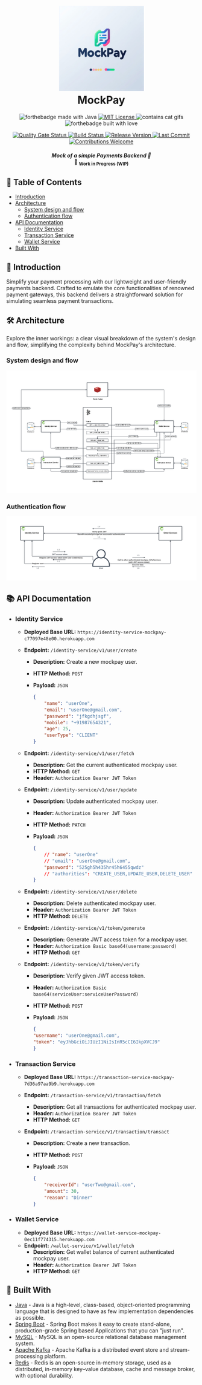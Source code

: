<h1 align="center">
  <br>
  <img src="static/logo.jpg" alt="MockPay Logo" width="225">
  <br>
  MockPay
  <br>
</h1>

<p align="center">
  <img src="http://forthebadge.com/images/badges/made-with-java.svg" alt="forthebadge made with Java">
  <a href="https://opensource.org/licenses/MIT">
    <img src="https://forthebadge.com/images/badges/license-mit.svg" alt="MIT License">
  </a>
  <img src="https://forthebadge.com/images/badges/contains-cat-gifs.svg" alt="contains cat gifs"> 
  <img src="http://forthebadge.com/images/badges/built-with-love.svg" alt="forthebadge built with love">
</p>

<p align="center">
  <a href="https://sonarcloud.io/summary/new_code?id=mockpay_identity-service">
    <img src="https://sonarcloud.io/api/project_badges/measure?project=mockpay_identity-service&metric=alert_status" alt="Quality Gate Status">
  </a>
  <a href="https://github.com/arpith-s/mockpay/actions">
    <img src="https://img.shields.io/github/actions/workflow/status/arpith-s/mockpay/.github/workflows/scan-deploy-pipeline.yml?branch=master&style=flat-square" alt="Build Status">
  </a>  
  <a href="https://github.com/arpith-s/mockpay">
    <img src="https://img.shields.io/badge/Release-v0.0.1 SNAPSHOT-blue.svg?style=flat-square" alt="Release Version">
  </a>
  <a href="https://github.com/arpith-s/mockpay/commits/master">
    <img src="https://img.shields.io/github/last-commit/arpith-s/mockpay.svg?style=flat-square" alt="Last Commit">
  </a>    
  <a href="https://github.com/arpith-s/mockpay">
    <img src="https://img.shields.io/badge/contributions-welcome-blue.svg?style=flat-square" alt="Contributions Welcome">
  </a>
</p>

<h4 align="center">
  <i>Mock of a simple Payments Backend 🚀</i>
  <br>
  🚧 <sub>Work in Progress (WIP)</sub>
</h4>


## 📜 Table of Contents
- [Introduction](#-introduction)
- [Architecture](#️-architecture)
    - [System design and flow](#system-design-and-flow)
    - [Authentication flow](#authentication-flow)
- [API Documentation](#-api-documentation)
    - [Identity Service](#identity-service)
    - [Transaction Service](#transaction-service)
    - [Wallet Service](#wallet-service)
- [Built With](#-built-with)


## 🌟 Introduction
Simplify your payment processing with our lightweight and user-friendly payments backend. Crafted to emulate the core functionalities of renowned payment gateways, this backend delivers a straightforward solution for simulating seamless payment transactions.


## 🛠️ Architecture
Explore the inner workings: a clear visual breakdown of the system's design and flow, simplifying the complexity behind MockPay's architecture.

### System design and flow
<p align="center">
  <img src="static/mockpay-system-design-and-flow.png" alt="Mockpay system-design-and-flow">
  <br>
</p>

### Authentication flow
<p align="center">
  <img src="static/mockpay-authentication-flow.png" alt="Mockpay authentication-flow">
  <br>
</p>


## 📚 API Documentation

- ### Identity Service
    - **Deployed Base URL:** `https://identity-service-mockpay-c77097e48e00.herokuapp.com`

    - **Endpoint:** `/identity-service/v1/user/create`
        - **Description:** Create a new mockpay user.
        - **HTTP Method:** `POST`
        - **Payload:** `JSON`

            ```json
            {
                "name": "userOne",
                "email": "userOne@gmail.com",
                "password": "jfkgdhjsgf",
                "mobile": "+91987654321",
                "age": 25,
                "userType": "CLIENT"
            }

    - **Endpoint:** `/identity-service/v1/user/fetch`
        - **Description:** Get the current authenticated mockpay user.
        - **HTTP Method:** `GET`
        - **Header:** `Authorization Bearer JWT Token`

    - **Endpoint:** `/identity-service/v1/user/update`
        - **Description:** Update authenticated mockpay user.
        - **Header:** `Authorization Bearer JWT Token`
        - **HTTP Method:** `PATCH`
        - **Payload:** `JSON`

            ```json
            {
                // "name": "userOne"
                // "email": "userOne@gmail.com",
                "password": "525gh5h435hr45h6455qwdz"
                // "authorities": "CREATE_USER,UPDATE_USER,DELETE_USER"
            }

    - **Endpoint:** `/identity-service/v1/user/delete`
        - **Description:** Delete authenticated mockpay user.
        - **Header:** `Authorization Bearer JWT Token`
        - **HTTP Method:** `DELETE`

    - **Endpoint:** `/identity-service/v1/token/generate`
        - **Description:** Generate JWT access token for a mockpay user.
        - **Header:** `Authorization Basic base64(username:password)`
        - **HTTP Method:** `GET`

    - **Endpoint:** `/identity-service/v1/token/verify`
        - **Description:** Verify given JWT access token.
        - **Header:** `Authorization Basic base64(serviceUser:serviceUserPassword)`
        - **HTTP Method:** `POST`
        - **Payload:** `JSON`

            ```json
            {
            "username": "userOne@gmail.com",
            "token": "eyJhbGciOiJIUzI1NiIsInR5cCI6IkpXVCJ9"
            }

- ### Transaction Service
    - **Deployed Base URL:** `https://transaction-service-mockpay-7d36a97aa9b9.herokuapp.com`

    - **Endpoint:** `/transaction-service/v1/transaction/fetch`
        - **Description:** Get all transactions for authenticated mockpay user.
        - **Header:** `Authorization Bearer JWT Token`
        - **HTTP Method:** `GET`

    - **Endpoint:** `/transaction-service/v1/transaction/transact`
        - **Description:** Create a new transaction.
        - **HTTP Method:** `POST`
        - **Payload:** `JSON`

            ```json
            {
                "receiverId": "userTwo@gmail.com",
                "amount": 30,
                "reason": "Dinner"
            }

- ### Wallet Service
    - **Deployed Base URL:** `https://wallet-service-mockpay-0ec11f774315.herokuapp.com`
    - **Endpoint:** `/wallet-service/v1/wallet/fetch`
        - **Description:** Get wallet balance of current authenticated mockpay user.
        - **Header:** `Authorization Bearer JWT Token`
        - **HTTP Method:** `GET`


## 🔩 Built With
* [Java](https://www.oracle.com/java/technologies/downloads/) - Java is a high-level, class-based, object-oriented programming language that is designed to have as few implementation dependencies as possible.
* [Spring Boot](https://spring.io/) - Spring Boot makes it easy to create stand-alone, production-grade Spring based Applications that you can "just run".
* [MySQL](https://www.mysql.com/) - MySQL is an open-source relational database management system.
* [Apache Kafka](https://kafka.apache.org/) - Apache Kafka is a distributed event store and stream-processing platform.
* [Redis](https://redis.io/) - Redis is an open-source in-memory storage, used as a distributed, in-memory key–value database, cache and message broker, with optional durability.